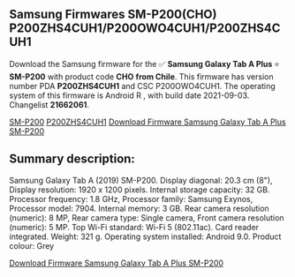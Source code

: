 <h2>Samsung Firmwares SM-P200(CHO) P200ZHS4CUH1/P200OWO4CUH1/P200ZHS4CUH1</h2>
Download the Samsung firmware for the ✅ <strong>Samsung Galaxy Tab A Plus </strong> ⭐ <strong>SM-P200</strong> with product code <strong>CHO</strong> <strong> from Chile</strong>. This firmware has version number PDA <strong>P200ZHS4CUH1</strong> and CSC P200OWO4CUH1. The operating system of this firmware is Android R , with build date 2021-09-03. Changelist <strong>21662061</strong>.


[SM-P200](https://samfirm.shop/samsung/model/SM-P200)
[P200ZHS4CUH1](https://samfirm.shop/samsung/pda/P200ZHS4CUH1)
[Download Firmware Samsung Galaxy Tab A Plus SM-P200](https://samfirm.shop/samsung/firmware/452398)
<h2>Summary description:</h2>
<p>Samsung Galaxy Tab A (2019) SM-P200. Display diagonal: 20.3 cm (8"), Display resolution: 1920 x 1200 pixels. Internal storage capacity: 32 GB. Processor frequency: 1.8 GHz, Processor family: Samsung Exynos, Processor model: 7904. Internal memory: 3 GB. Rear camera resolution (numeric): 8 MP, Rear camera type: Single camera, Front camera resolution (numeric): 5 MP. Top Wi-Fi standard: Wi-Fi 5 (802.11ac). Card reader integrated. Weight: 321 g. Operating system installed: Android 9.0. Product colour: Grey</p>


[Download Firmware Samsung Galaxy Tab A Plus SM-P200](https://samfirm.shop/samsung/firmware/452398)

